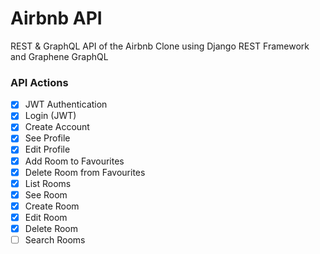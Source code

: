 # Airbnb API

REST & GraphQL API of the Airbnb Clone using Django REST Framework and Graphene GraphQL

### API Actions

-   [x] JWT Authentication
-   [x] Login (JWT)
-   [x] Create Account
-   [x] See Profile
-   [x] Edit Profile
-   [x] Add Room to Favourites
-   [x] Delete Room from Favourites
-   [x] List Rooms
-   [x] See Room
-   [x] Create Room
-   [x] Edit Room
-   [x] Delete Room
-   [ ] Search Rooms
